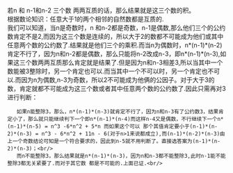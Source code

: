 <article>
       若n 和 n-1和n-2 三个数 两两互质的话，那么结果就是这三个数的积。<br/>
	   根据数论知识：任意大于1的两个相邻的自然数都是互质的.<br/>
	   我们可以知道，当n是奇数时，n 和n-2都是奇数，n-1是偶数,那么他们三个的公约数肯定不是2,而因为这三个数是连续的，所以大于2的数都不可能成为他们或其中任意两个数的公约数了.结果就是他们三个的乘积.而当n为偶数时，n*(n-1)*(n-2)肯定不行了，因为n和n-2都是偶数，那么只能将n-2改成n-3，即n*(n-1)*(n-3),如果这三个数两两互质那么肯定就是结果了.但是因为n和n-3相差3,所以当其中一个数能被3整除时，另一个肯定也可以.而当其中一个不可以时，另一个肯定也不可以.而因为n为偶数,n-3为奇数，所以2不可能成为他俩的公因子。对于大于3的数，肯定就都不可能成为这三个数或者其中任意两个数的公约数了.因此只需再对3进行判断：<br/>

	   如果n能整除3，那么，n*(n-1)*(n-3)就肯定不行了，因为n和n-3有了公约数3，结果肯定小了，那么就只能继续判下一个即n*(n-1)*(n-4)而这样n-4又是偶数，不行继续下一个n*(n-1)*(n-5) = n^3 -6*n^2 + 5*n 而如果这个可以 那个其值肯定要小于(n-1)*(n-2)*(n-3) = n^3 - 6*n^2 + 11n - 6(对于n>1来说都成立),而(n-1)*(n-2)*(n-3)由上一个奇数结论可知是一个符合要求的，因此到n-5就不用判断了。直接选答案为(n-1)*(n-2)*(n-3)；<br/>
	   而n不能整除3，那么结果就是n*(n-1)*(n-3)，因为n和n-3都不能整除3,此时n-1能不能整除3都无关紧要了.而对于其它数 都是不可能的.上面已证.<br/>
</article>